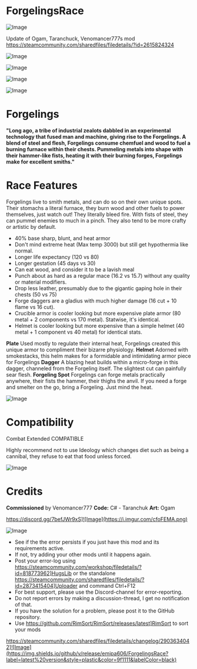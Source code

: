 # ForgelingsRace

![Image](https://i.imgur.com/buuPQel.png)

Update of Ogam, Taranchuck, Venomancer777s mod
https://steamcommunity.com/sharedfiles/filedetails/?id=2615824324

![Image](https://i.imgur.com/KFjAmff.png)

	
![Image](https://i.imgur.com/Z4GOv8H.png)

![Image](https://i.imgur.com/tE28cZ7.gif)

![Image](https://i.imgur.com/kkaSETo.png)


# Forgelings

**"Long ago, a tribe of industrial zealots dabbled in an experimental technology that fused man and machine, giving rise to the Forgelings. A blend of steel and flesh, Forgelings consume chemfuel and wood to fuel a burning furnace within their chests. Pummeling metals into shape with their hammer-like fists, heating it with their burning forges, Forgelings make for excellent smiths."**

# Race Features


Forgelings live to smith metals, and can do so on their own unique spots. Their stomachs a literal furnace, they burn wood and other fuels to power themselves, just watch out! They literally bleed fire. With fists of steel, they can pummel enemies to much in a pinch. They also tend to be more crafty or artistic by default.


 - 40% base sharp, blunt, and heat armor
 - Don't mind extreme heat (Max temp 3000) but still get hypothermia like normal.
 - Longer life expectancy (120 vs 80)
 - Longer gestation (45 days vs 30)
 - Can eat wood, and consider it to be a lavish meal
 - Punch about as hard as a regular mace (16.2 vs 15.7) without any quality or material modifiers.
 - Drop less leather, presumably due to the gigantic gaping hole in their chests (50 vs 75)
 - Forge daggers are a gladius with much higher damage (16 cut + 10 flame vs 16 cut).
 - Crucible armor is cooler looking but more expensive plate armor (80 metal + 2 components vs 170 metal). Statwise, it's identical.
 - Helmet is cooler looking but more expensive than a simple helmet (40 metal + 1 component vs 40 metal) for identical stats.



**Plate**
Used mostly to regulate their internal heat, Forgelings created this unique armor to compliment their bizarre physiology.
**Helmet**
Adorned with smokestacks, this helm makes for a formidable and intimidating armor piece for Forgelings
**Dagger**
A blazing heat builds within a micro-forge in this dagger, channeled from the Forgeling itself. The slightest cut can painfully sear flesh.
**Forgeling Spot**
Forgelings can forge metals practically anywhere, their fists the hammer, their thighs the anvil. If you need a forge and smelter on the go, bring a Forgeling. Just mind the heat.


![Image](https://i.imgur.com/B5Zgrb1.png)

# Compatibility

Combat Extended COMPATIBLE

Highly recommend not to use Ideology which changes diet such as being a cannibal, they refuse to eat that food unless forced. 

![Image](https://i.imgur.com/6oqPvaw.png)

# Credits

**Commissioned** by Venomancer777
**Code:** C# - Taranchuk
**Art:** Ogam 

https://discord.gg/7befJWr9xS]![Image](https://i.imgur.com/cfoFEMA.png)

	
![Image](https://i.imgur.com/PwoNOj4.png)



-  See if the the error persists if you just have this mod and its requirements active.
-  If not, try adding your other mods until it happens again.
-  Post your error-log using https://steamcommunity.com/workshop/filedetails/?id=818773962]HugsLib or the standalone https://steamcommunity.com/sharedfiles/filedetails/?id=2873415404]Uploader and command Ctrl+F12
-  For best support, please use the Discord-channel for error-reporting.
-  Do not report errors by making a discussion-thread, I get no notification of that.
-  If you have the solution for a problem, please post it to the GitHub repository.
-  Use https://github.com/RimSort/RimSort/releases/latest]RimSort to sort your mods



https://steamcommunity.com/sharedfiles/filedetails/changelog/2903634042]![Image](https://img.shields.io/github/v/release/emipa606/ForgelingsRace?label=latest%20version&style=plastic&color=9f1111&labelColor=black)

